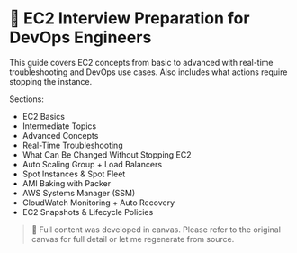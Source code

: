 # 🚀 EC2 Interview Preparation for DevOps Engineers

This guide covers EC2 concepts from basic to advanced with real-time troubleshooting and DevOps use cases. Also includes what actions require stopping the instance.

Sections:
- EC2 Basics
- Intermediate Topics
- Advanced Concepts
- Real-Time Troubleshooting
- What Can Be Changed Without Stopping EC2
- Auto Scaling Group + Load Balancers
- Spot Instances & Spot Fleet
- AMI Baking with Packer
- AWS Systems Manager (SSM)
- CloudWatch Monitoring + Auto Recovery
- EC2 Snapshots & Lifecycle Policies

> 🔧 Full content was developed in canvas. Please refer to the original canvas for full detail or let me regenerate from source.

